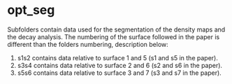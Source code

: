 # opt_seg

Subfolders contain data used for the segmentation of the density maps and the decay analysis.
The numbering of the surface followed in the paper is different than the folders numbering, description below:
1) s1s2 contains data relative to surface 1 and 5 (s1 and s5 in the paper).
2) s3s4 contains data relative to surface 2 and 6 (s2 and s6 in the paper).
3) s5s6 contains data relative to surface 3 and 7 (s3 and s7 in the paper).
